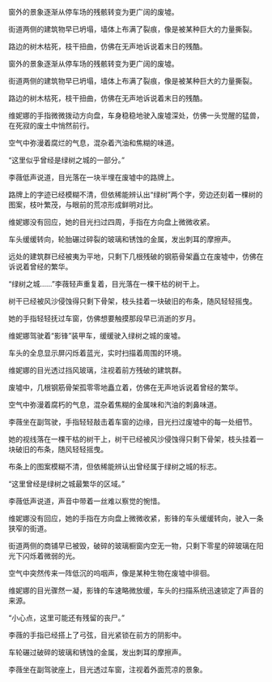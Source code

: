 
窗外的景象逐渐从停车场的残骸转变为更广阔的废墟。

街道两侧的建筑物早已坍塌，墙体上布满了裂痕，像是被某种巨大的力量撕裂。

路边的树木枯死，枝干扭曲，仿佛在无声地诉说着末日的残酷。

窗外的景象逐渐从停车场的残骸转变为更广阔的废墟。

街道两侧的建筑物早已坍塌，墙体上布满了裂痕，像是被某种巨大的力量撕裂。

路边的树木枯死，枝干扭曲，仿佛在无声地诉说着末日的残酷。

维妮娜的手指微微拨动方向盘，车身稳稳地驶入废墟深处，仿佛一头觉醒的猛兽，在死寂的废土中悄然前行。

空气中弥漫着腐烂的气息，混杂着汽油和焦糊的味道。

“这里似乎曾经是绿树之城的一部分。”

李薇低声说道，目光落在一块半埋在废墟中的路牌上。

路牌上的字迹已经模糊不清，但依稀能辨认出“绿树”两个字，旁边还刻着一棵树的图案，枝叶繁茂，与眼前的荒凉形成鲜明对比。

维妮娜没有回应，她的目光扫过四周，手指在方向盘上微微收紧。

车头缓缓转向，轮胎碾过碎裂的玻璃和锈蚀的金属，发出刺耳的摩擦声。

远处的建筑群已经被夷为平地，只剩下几根残破的钢筋骨架矗立在废墟中，仿佛在诉说着曾经的繁华。

“绿树之城……”李薇轻声重复着，目光落在一棵干枯的树干上。

树干已经被风沙侵蚀得只剩下骨架，枝头挂着一块破旧的布条，随风轻轻摇曳。

她的手指轻轻抚过车窗，仿佛想要触摸那段早已消逝的岁月。

维妮娜驾驶着“影锋”装甲车，缓缓驶入绿树之城的废墟。

车头的全息显示屏闪烁着蓝光，实时扫描着周围的环境。

维妮娜的目光透过挡风玻璃，注视着前方残破的建筑群。

废墟中，几根钢筋骨架孤零零地矗立着，仿佛在无声地诉说着曾经的繁华。

空气中弥漫着腐朽的气息，混杂着焦糊的金属味和汽油的刺鼻味道。

李薇坐在副驾驶，手指轻轻敲击着车窗的边缘，目光扫过废墟中的每一处细节。

她的视线落在一棵干枯的树干上，树干已经被风沙侵蚀得只剩下骨架，枝头挂着一块破旧的布条，随风轻轻摇曳。

布条上的图案模糊不清，但依稀能辨认出曾经属于绿树之城的标志。

“这里曾经是绿树之城最繁华的区域。”

李薇低声说道，声音中带着一丝难以察觉的惋惜。

维妮娜没有回应，她的手指在方向盘上微微收紧，影锋的车头缓缓转向，驶入一条狭窄的街道。

街道两侧的商铺早已被毁，破碎的玻璃橱窗内空无一物，只剩下零星的碎玻璃在阳光下闪烁着微弱的光。

空气中突然传来一阵低沉的呜咽声，像是某种生物在废墟中徘徊。

维妮娜的目光骤然一凝，影锋的车速略微放缓，车头的扫描系统迅速锁定了声音的来源。

“小心点，这里可能还有残留的丧尸。”

李薇的手指已经搭上了弓弦，目光紧锁在前方的阴影中。

车轮碾过破碎的玻璃和锈蚀的金属，发出刺耳的摩擦声。

李薇坐在副驾驶座上，目光透过车窗，注视着外面荒凉的景象。